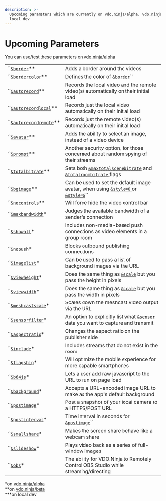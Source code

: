 ```yaml
---
description: >-
  Upcoming parameters which are currently on vdo.ninja/alpha, vdo.ninja/beta or
  local dev
---
```


# Upcoming Parameters

You can use/test these parameters on [vdo.ninja/alpha](https://vdo.ninja/alpha/)

|                                                      |                                                                                                                                                                       |
| ---------------------------------------------------- | --------------------------------------------------------------------------------------------------------------------------------------------------------------------- |
| ``[`&border`](and-border.md)\*\*                     | Adds a border around the videos                                                                                                                                       |
| ``[`&bordercolor`](and-bordercolor.md)\*\*           | Defines the color of [`&border`](and-border.md)``                                                                                                                     |
| ``[`&autorecord`](and-autorecord.md)\*\*             | Records the local video and the remote video(s) automatically on their initial load                                                                                   |
| ``[`&autorecordlocal`](and-autorecordlocal.md)\*\*   | Records just the local video automatically on their initial load                                                                                                      |
| ``[`&autorecordremote`](and-autorecordremote.md)\*\* | Records just the remote video(s) automatically on their initial load                                                                                                  |
| ``[`&avatar`](and-avatar.md)\*\*                     | Adds the ability to select an image, instead of a video device                                                                                                        |
| ``[`&prompt`](and-prompt.md)\*\*                     | Another security option, for those concerned about random spying of their streams                                                                                     |
| ``[`&totalbitrate`](and-totalbitrate.md)\*\*         | Sets both [`&maxtotalscenebitrate`](../../newly-added-parameters/and-maxtotalscenebitrate.md) and [`&totalroombitrate` ](../view-parameters/totalroombitrate.md)flags |
| ``[`&bgimage`](and-bgimage.md)\*\*                   | Can be used to set the default image avatar, when using [`&style=0` ](../design-parameters/style.md)or [`&style=6`](../design-parameters/style.md)``                  |
| ``[`&nocontrols`](and-nocontrols.md)\*\*             | Will force hide the video control bar                                                                                                                                 |
| ``[`&maxbandwidth`](and-maxbandwidth.md)\*           | Judges the available bandwidth of a sender's connection                                                                                                               |
| ``[`&showall`](and-showall.md)\*                     | Includes non-media-based push connections as video elements in a group room                                                                                           |
| ``[`&nopush`](and-nopush.md)\*                       | Blocks outbound publishing connections                                                                                                                                |
| ``[`&imagelist`](and-imagelist.md)\*                 | Can be used to pass a list of background images via the URL                                                                                                           |
| ``[`&viewheight`](and-viewheight.md)\*               | Does the same thing as [`&scale`](../view-parameters/scale.md) but you pass the height in pixels                                                                      |
| ``[`&viewwidth`](and-viewwidth.md)\*                 | Does the same thing as [`&scale`](../view-parameters/scale.md) but you pass the width in pixels                                                                       |
| ``[`&meshcastscale`](and-meshcastscale.md)\*         | Scales down the meshcast video output via the URL                                                                                                                     |
| ``[`&sensorfilter`](and-sensorfilter.md)\*           | An option to explicitly list what [`&sensor` ](../../source-settings/sensor.md)data you want to capture and transmit                                                  |
| ``[`&aspectratio`](and-aspectratio.md)\*             | Changes the aspect ratio on the publisher side                                                                                                                        |
| ``[`&include`](and-include.md)\*                     | Includes streams that do not exist in the room                                                                                                                        |
| ``[`&flagship`](and-flagship.md)\*                   | Will optimize the mobile experience for more capable smartphones                                                                                                      |
| ``[`&b64js`](and-b64js.md)\*                         | Lets a user add raw javascript to the URL to run on page load                                                                                                         |
| ``[`&background`](and-background.md)\*               | Accepts a URL-encoded image URL to make as the app's default background                                                                                               |
| ``[`&postimage`](and-postimage.md)\*                 | Post a snapshot of your local camera to a HTTPS/POST URL                                                                                                              |
| ``[`&postinterval`](and-postinterval.md)\*           | Time interval in seconds for [`&postimage`](and-postimage.md)``                                                                                                       |
| ``[`&smallshare`](and-smallshare.md)\*               | Makes the screen share behave like a webcam share                                                                                                                     |
| ``[`&slideshow`](and-slideshow.md)\*                 | Plays video back as a series of full-window images                                                                                                                    |
| ``[`&obs`](and-obs.md)\*                             | The ability for VDO.Ninja to Remotely Control OBS Studio while streaming/directing                                                                                    |

\*on [vdo.ninja/alpha](https://vdo.ninja/alpha/)\
\*\*on [vdo.ninja/beta](https://vdo.ninja/beta/)\
\*\*\*on local dev
